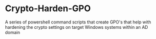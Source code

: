 # Crypto-Harden-GPO
A series of powershell command scripts that create GPO's that help with hardening the crypto settings on target Windows systems within an AD domain
